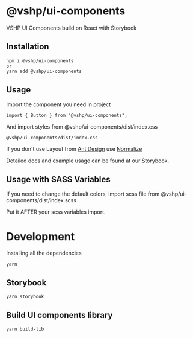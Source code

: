 # @vshp/ui-components

VSHP UI Components build on React with Storybook

## Installation

```
npm i @vshp/ui-components
or
yarn add @vshp/ui-components
```

## Usage

Import the component you need in project


```
import { Button } from "@vshp/ui-components";
```

And import styles from @vshp/ui-components/dist/index.css

```
@vshp/ui-components/dist/index.css
```

If you don't use Layout from [Ant Design](https://ant.design/components/layout/) use [Normalize](https://necolas.github.io/normalize.css/8.0.1/normalize.css)

Detailed docs and example usage can be found at our Storybook.

## Usage with SASS Variables

If you need to change the default colors, import scss file from @vshp/ui-components/dist/index.scss

Put it AFTER your scss variables import.

# Development

Installing all the dependencies

```
yarn
```

## Storybook

```
yarn storybook
```

## Build UI components library

```
yarn build-lib
```
